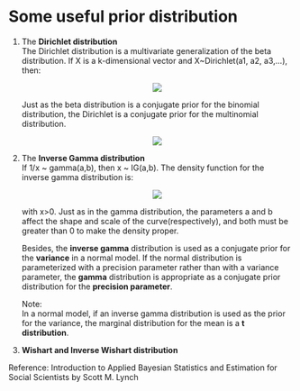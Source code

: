# Some useful prior distribution
1. The **Dirichlet distribution**<br/>
   The Dirichlet distribution is a multivariate generalization of the beta distribution. If X is a k-dimensional vector and X~Dirichlet(a1, a2, a3,...), then:
   <p align="center">
     <img src="https://drive.google.com/uc?export=view&id=1vqq8XPqpCnIzo-ptsIAe2kFMJYE96HHS"></p>
   Just as the beta distribution is a conjugate prior for the binomial distribution, the Dirichlet is a conjugate prior for the multinomial distribution.
   <p align="center">
     <img src="https://drive.google.com/uc?export=view&id=1SYZeE4_kubcR9XVUIYmKVN8tTJ6nUur_"></p>

2. The **Inverse Gamma distribution**<br/>
   If 1/x ~ gamma(a,b), then x ~ IG(a,b). The density function for the inverse gamma distribution is:
   <p align="center">
     <img src="https://drive.google.com/uc?export=view&id=1JXT89IH-WqkUEexgSfvSIXY5JrUgKei_"></p>
   with x>0. Just as in the gamma distribution, the parameters a and b affect the shape and scale of the curve(respectively), and both must be greater than 0 to make the density proper.
   
   Besides, the **inverse gamma** distribution is used as a conjugate prior for the **variance** in a normal model. If the normal distribution is parameterized with a precision parameter rather than with a variance parameter, the **gamma** distribution is appropriate as a conjugate prior distribution for the **precision parameter**. 
   
   Note: <br/>
   In a normal model, if an inverse gamma distribution is used as the prior for the variance, the marginal distribution for the mean is a **t distribution**.

3. **Wishart and Inverse Wishart distribution**<br/>



Reference: Introduction to Applied Bayesian Statistics and Estimation for Social Scientists by Scott M. Lynch
